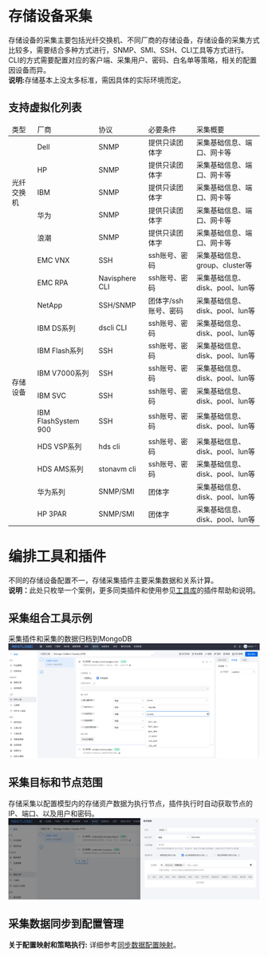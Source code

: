 # 存储设备采集
存储设备的采集主要包括光纤交换机、不同厂商的存储设备，存储设备的采集方式比较多，需要结合多种方式进行，SNMP、SMI、SSH、CLI工具等方式进行。
CLI的方式需要配置对应的客户端、采集用户、密码、白名单等策略，相关的配置因设备而异。
<br>
<b>说明:</b>存储基本上没太多标准，需因具体的实际环境而定。
## 支持虚拟化列表
<table style="width:100%">
<thead>
    <tr>
        <td>类型</td>
        <td>厂商</td>
        <td>协议</td>
        <td>必要条件</td>
        <td>采集概要</td>
    </tr>
</thead>
<tbody>
    <tr>
        <td rowspan="5">光纤交换机</td>
        <td>Dell</td>
        <td>SNMP</td>
        <td>提供只读团体字</td>
        <td>采集基础信息、端口、网卡等</td>
    </tr>
    <tr>
        <td>HP</td>
        <td>SNMP</td>
        <td>提供只读团体字</td>
        <td>采集基础信息、端口、网卡等</td>
    </tr>
    <tr>
        <td>IBM</td>
        <td>SNMP</td>
        <td>提供只读团体字</td>
        <td>采集基础信息、端口、网卡等</td>
    </tr>
    <tr>
        <td>华为</td>
        <td>SNMP</td>
        <td>提供只读团体字</td>
        <td>采集基础信息、端口、网卡等</td>
    </tr>
    <tr>
        <td>浪潮</td>
        <td>SNMP</td>
        <td>提供只读团体字</td>
        <td>采集基础信息、端口、网卡等</td>
    </tr>
    <tr>
        <td rowspan="12">存储设备</td>
        <td>EMC VNX</td>
        <td>SSH</td>
        <td>ssh账号、密码</td>
        <td>采集基础信息、group、cluster等</td>
    </tr>
    <tr>
        <td>EMC RPA</td>
        <td>Navisphere CLI</td>
        <td>ssh账号、密码</td>
        <td>采集基础信息、disk、pool、lun等</td>
    </tr>
    <tr>
        <td>NetApp</td>
        <td>SSH/SNMP</td>
        <td>团体字/ssh账号、密码</td>
        <td>采集基础信息、disk、pool、lun等</td>
    </tr>
    <tr>
        <td>IBM DS系列</td>
        <td>dscli CLI</td>
        <td>ssh账号、密码</td>
        <td>采集基础信息、disk、pool、lun等</td>
    </tr>
    <tr>
        <td>IBM Flash系列</td>
        <td>SSH</td>
        <td>ssh账号、密码</td>
        <td>采集基础信息、disk、pool、lun等</td>
    </tr>
    <tr>
        <td>IBM V7000系列</td>
        <td>SSH</td>
        <td>ssh账号、密码</td>
        <td>采集基础信息、disk、pool、lun等</td>
    </tr>
    <tr>
        <td>IBM SVC</td>
        <td>SSH</td>
        <td>ssh账号、密码</td>
        <td>采集基础信息、disk、pool、lun等</td>
    </tr>
    <tr>
        <td>IBM FlashSystem 900</td>
        <td>SSH</td>
        <td>ssh账号、密码</td>
        <td>采集基础信息、disk、pool、lun等</td>
    </tr>
    <tr>
        <td>HDS VSP系列</td>
        <td>hds cli</td>
        <td>ssh账号、密码</td>
        <td>采集基础信息、disk、pool、lun等</td>
    </tr>
    <tr>
        <td>HDS AMS系列</td>
        <td>stonavm cli</td>
        <td>ssh账号、密码</td>
        <td>采集基础信息、disk、pool、lun等</td>
    </tr>
    <tr>
        <td>华为系列</td>
        <td>SNMP/SMI</td>
        <td>团体字</td>
        <td>采集基础信息、disk、pool、lun等</td>
    </tr>
    <tr>
        <td>HP 3PAR</td>
        <td>SNMP/SMI</td>
        <td>团体字</td>
        <td>采集基础信息、disk、pool、lun等</td>
    </tr>
</tbody>
</table>

# 编排工具和插件
不同的存储设备配置不一，存储采集插件主要采集数据和关系计算。
<br>
<b>说明：</b>此处只枚举一个案例，更多同类插件和使用参见[工具库](../../自动化/工具库/工具库.md)的插件帮助和说明。

## 采集组合工具示例
采集插件和采集的数据归档到MongoDB
![img.png](images/6.store_collect_comb.png)

## 采集目标和节点范围
存储采集以配置模型内的存储资产数据为执行节点，插件执行时自动获取节点的IP、端口、以及用户和密码。
![img.png](images/6.store_collect_comb_param.png)

## 采集数据同步到配置管理
<b>关于配置映射和策略执行:</b> 详细参考[同步数据配置映射](8.同步数据配置.md)。

